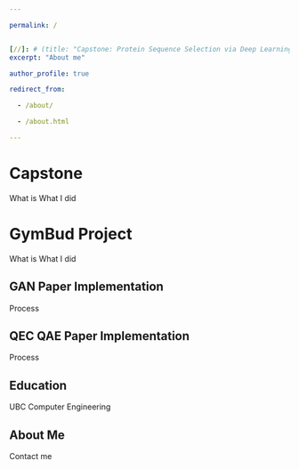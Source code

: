 ```yaml
---

permalink: /


[//]: # (title: "Capstone: Protein Sequence Selection via Deep Learning")
excerpt: "About me"

author_profile: true

redirect_from: 

  - /about/

  - /about.html

---
```



Capstone
======
What is
What I did


GymBud Project
======
What is
What I did


GAN Paper Implementation
------
Process


QEC QAE Paper Implementation
------
Process


Education
------
UBC Computer Engineering



About Me
------
Contact me


